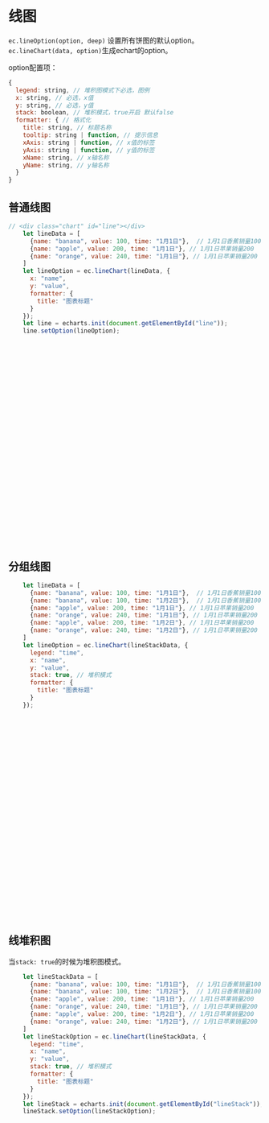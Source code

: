 # 线图

`ec.lineOption(option, deep)` 设置所有饼图的默认option。 `ec.lineChart(data, option)`生成echart的option。

option配置项：
```js
{
  legend: string, // 堆积图模式下必选，图例
  x: string, // 必选，x值
  y: string, // 必选，y值
  stack: boolean, // 堆积模式，true开启 默认false
  formatter: { // 格式化
    title: string, // 标题名称
    tooltip: string | function, // 提示信息
    xAxis: string | function, // x值的标签
    yAxis: string | function, // y值的标签
    xName: string, // x轴名称
    yName: string, // y轴名称
  }
}

```

## 普通线图
```js
// <div class="chart" id="line"></div>
    let lineData = [
      {name: "banana", value: 100, time: "1月1日"},  // 1月1日香蕉销量100
      {name: "apple", value: 200, time: "1月1日"}, // 1月1日苹果销量200
      {name: "orange", value: 240, time: "1月1日"}, // 1月1日苹果销量200
    ]
    let lineOption = ec.lineChart(lineData, {
      x: "name",
      y: "value",
      formatter: {
        title: "图表标题"
      }
    });
    let line = echarts.init(document.getElementById("line"));
    line.setOption(lineOption);

```
<div class="chart" id="line"></div>

## 分组线图
```js
    let lineData = [
      {name: "banana", value: 100, time: "1月1日"},  // 1月1日香蕉销量100
      {name: "banana", value: 100, time: "1月2日"},  // 1月1日香蕉销量100
      {name: "apple", value: 200, time: "1月1日"}, // 1月1日苹果销量200
      {name: "orange", value: 240, time: "1月1日"}, // 1月1日苹果销量200
      {name: "apple", value: 200, time: "1月2日"}, // 1月1日苹果销量200
      {name: "orange", value: 240, time: "1月2日"}, // 1月1日苹果销量200
    ]
    let lineOption = ec.lineChart(lineStackData, {
      legend: "time",
      x: "name",
      y: "value",
      stack: true, // 堆积模式
      formatter: {
        title: "图表标题"
      }
    });

```

<div class="chart" id="normal"></div>

## 线堆积图

当`stack: true`的时候为堆积图模式。

```js
    let lineStackData = [
      {name: "banana", value: 100, time: "1月1日"},  // 1月1日香蕉销量100
      {name: "banana", value: 100, time: "1月2日"},  // 1月1日香蕉销量100
      {name: "apple", value: 200, time: "1月1日"}, // 1月1日苹果销量200
      {name: "orange", value: 240, time: "1月1日"}, // 1月1日苹果销量200
      {name: "apple", value: 200, time: "1月2日"}, // 1月1日苹果销量200
      {name: "orange", value: 240, time: "1月2日"}, // 1月1日苹果销量200
    ]
    let lineStackOption = ec.lineChart(lineStackData, {
      legend: "time",
      x: "name",
      y: "value",
      stack: true, // 堆积模式
      formatter: {
        title: "图表标题"
      }
    });
    let lineStack = echarts.init(document.getElementById("lineStack"));
    lineStack.setOption(lineStackOption);
```

<div class="chart" id="lineStack"></div>

<script>
import echarts from 'echarts';
export default {
  mounted () {
    this.randerNormal();
    this.randerNormal1();
    this.randerStack();
  },
  methods: {
    randerNormal() {
      let ec = this.$ec
      let lineData = [
        {name: "banana", value: 100, time: "1月1日"},  // 1月1日香蕉销量100
        {name: "apple", value: 200, time: "1月1日"}, // 1月1日苹果销量200
        {name: "orange", value: 240, time: "1月1日"}, // 1月1日苹果销量200
      ]
      let lineOption = ec.lineChart(lineData, {
        x: "name",
        y: "value",
        formatter: {
          title: "图表标题"
        }
      });
      let line = echarts.init(document.getElementById("line"));
      line.setOption(lineOption);
    },
    randerNormal1() {
      let ec = this.$ec
      let data = [
        {name: "banana", value: 100, time: "1月1日"},  // 1月1日香蕉销量100
        {name: "banana", value: 100, time: "1月2日"},  // 1月1日香蕉销量100
        {name: "apple", value: 200, time: "1月1日"}, // 1月1日苹果销量200
        {name: "orange", value: 240, time: "1月1日"}, // 1月1日苹果销量200
        {name: "apple", value: 200, time: "1月2日"}, // 1月1日苹果销量200
        {name: "orange", value: 240, time: "1月2日"}, // 1月1日苹果销量200
      ]
      let option = ec.lineChart(data, {
        legend: "time",
        x: "name",
        y: "value",
        formatter: {
          title: "图表标题"
        }
      });
      let normal = echarts.init(document.getElementById("normal"));
      normal.setOption(option);
    },
    randerStack() {
      let ec = this.$ec
      let lineStackData = [
        {name: "banana", value: 100, time: "1月1日"},  // 1月1日香蕉销量100
        {name: "banana", value: 100, time: "1月2日"},  // 1月1日香蕉销量100
        {name: "apple", value: 200, time: "1月1日"}, // 1月1日苹果销量200
        {name: "orange", value: 240, time: "1月1日"}, // 1月1日苹果销量200
        {name: "apple", value: 200, time: "1月2日"}, // 1月1日苹果销量200
        {name: "orange", value: 240, time: "1月2日"}, // 1月1日苹果销量200
      ]
      let lineStackOption = ec.lineChart(lineStackData, {
        legend: "time",
        x: "name",
        y: "value",
        stack: true,
        formatter: {
          title: "图表标题"
        }
      });
      let lineStack = echarts.init(document.getElementById("lineStack"));
      lineStack.setOption(lineStackOption);
    }
  }
}
</script>

<style>
.chart {
  width: 90%;
  height: 400px;
}
</style>